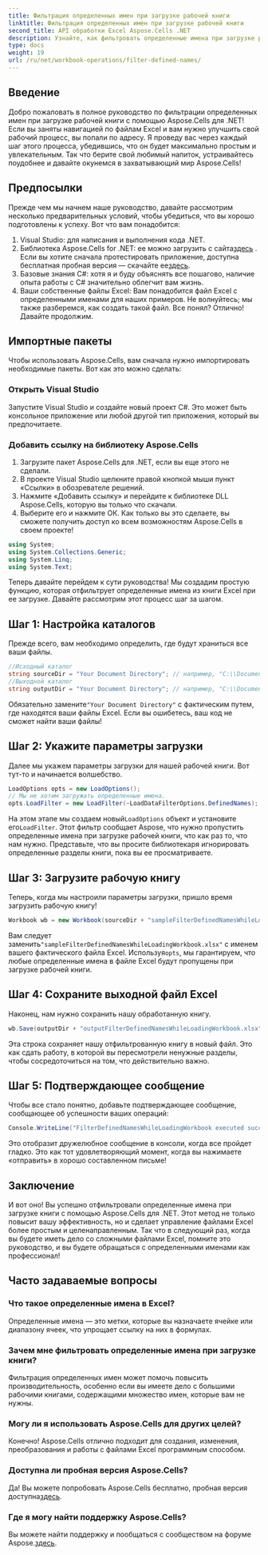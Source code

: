 ```yaml
---
title: Фильтрация определенных имен при загрузке рабочей книги
linktitle: Фильтрация определенных имен при загрузке рабочей книги
second_title: API обработки Excel Aspose.Cells .NET
description: Узнайте, как фильтровать определенные имена при загрузке рабочей книги с помощью Aspose.Cells для .NET. Пошаговое руководство по улучшению обработки Excel.
type: docs
weight: 19
url: /ru/net/workbook-operations/filter-defined-names/
---
```

## Введение
Добро пожаловать в полное руководство по фильтрации определенных имен при загрузке рабочей книги с помощью Aspose.Cells для .NET! Если вы заняты навигацией по файлам Excel и вам нужно улучшить свой рабочий процесс, вы попали по адресу. Я проведу вас через каждый шаг этого процесса, убедившись, что он будет максимально простым и увлекательным. Так что берите свой любимый напиток, устраивайтесь поудобнее и давайте окунемся в захватывающий мир Aspose.Cells!
## Предпосылки
Прежде чем мы начнем наше руководство, давайте рассмотрим несколько предварительных условий, чтобы убедиться, что вы хорошо подготовлены к успеху. Вот что вам понадобится:
1. Visual Studio: для написания и выполнения кода .NET.
2.  Библиотека Aspose.Cells for .NET: ее можно загрузить с сайта[здесь](https://releases.aspose.com/cells/net/) . Если вы хотите сначала протестировать приложение, доступна бесплатная пробная версия — скачайте ее[здесь](https://releases.aspose.com/).
3. Базовые знания C#: хотя я и буду объяснять все пошагово, наличие опыта работы с C# значительно облегчит вам жизнь.
4. Ваши собственные файлы Excel: Вам понадобится файл Excel с определенными именами для наших примеров. Не волнуйтесь; мы также разберемся, как создать такой файл.
Все понял? Отлично! Давайте продолжим.
## Импортные пакеты
Чтобы использовать Aspose.Cells, вам сначала нужно импортировать необходимые пакеты. Вот как это можно сделать:
### Открыть Visual Studio
Запустите Visual Studio и создайте новый проект C#. Это может быть консольное приложение или любой другой тип приложения, который вы предпочитаете.
### Добавить ссылку на библиотеку Aspose.Cells
1. Загрузите пакет Aspose.Cells для .NET, если вы еще этого не сделали.
2. В проекте Visual Studio щелкните правой кнопкой мыши пункт «Ссылки» в обозревателе решений.
3. Нажмите «Добавить ссылку» и перейдите к библиотеке DLL Aspose.Cells, которую вы только что скачали.
4. Выберите его и нажмите ОК.
Как только вы это сделаете, вы сможете получить доступ ко всем возможностям Aspose.Cells в своем проекте!
```csharp
using System;
using System.Collections.Generic;
using System.Linq;
using System.Text;
```
Теперь давайте перейдем к сути руководства! Мы создадим простую функцию, которая отфильтрует определенные имена из книги Excel при ее загрузке. Давайте рассмотрим этот процесс шаг за шагом.
## Шаг 1: Настройка каталогов
Прежде всего, вам необходимо определить, где будут храниться все ваши файлы.
```csharp
//Исходный каталог
string sourceDir = "Your Document Directory"; // например, "C:\\Documents\\ExcelFiles\\"
//Выходной каталог
string outputDir = "Your Document Directory"; // например, "C:\\Documents\\ExcelFiles\\Output\\"
```
 Обязательно замените`"Your Document Directory"` с фактическим путем, где находятся ваши файлы Excel. Если вы ошибетесь, ваш код не сможет найти ваши файлы!
## Шаг 2: Укажите параметры загрузки
Далее мы укажем параметры загрузки для нашей рабочей книги. Вот тут-то и начинается волшебство.
```csharp
LoadOptions opts = new LoadOptions();
// Мы не хотим загружать определенные имена.
opts.LoadFilter = new LoadFilter(~LoadDataFilterOptions.DefinedNames);
```
 На этом этапе мы создаем новый`LoadOptions` объект и установите его`LoadFilter`. Этот фильтр сообщает Aspose, что нужно пропустить определенные имена при загрузке рабочей книги, что как раз то, что нам нужно. Представьте, что вы просите библиотекаря игнорировать определенные разделы книги, пока вы ее просматриваете.
## Шаг 3: Загрузите рабочую книгу
Теперь, когда мы настроили параметры загрузки, пришло время загрузить рабочую книгу!
```csharp
Workbook wb = new Workbook(sourceDir + "sampleFilterDefinedNamesWhileLoadingWorkbook.xlsx", opts);
```
 Вам следует заменить`"sampleFilterDefinedNamesWhileLoadingWorkbook.xlsx"` с именем вашего фактического файла Excel. Используя`opts`, мы гарантируем, что любые определенные имена в файле Excel будут пропущены при загрузке рабочей книги.
## Шаг 4: Сохраните выходной файл Excel
Наконец, нам нужно сохранить нашу обработанную книгу.
```csharp
wb.Save(outputDir + "outputFilterDefinedNamesWhileLoadingWorkbook.xlsx");
```
Эта строка сохраняет нашу отфильтрованную книгу в новый файл. Это как сдать работу, в которой вы пересмотрели ненужные разделы, чтобы сосредоточиться на том, что действительно важно.
## Шаг 5: Подтверждающее сообщение
Чтобы все стало понятно, добавьте подтверждающее сообщение, сообщающее об успешности ваших операций:
```csharp
Console.WriteLine("FilterDefinedNamesWhileLoadingWorkbook executed successfully.");
```
Это отобразит дружелюбное сообщение в консоли, когда все пройдет гладко. Это как тот удовлетворяющий момент, когда вы нажимаете «отправить» в хорошо составленном письме!
## Заключение
И вот оно! Вы успешно отфильтровали определенные имена при загрузке книги с помощью Aspose.Cells для .NET. Этот метод не только повысит вашу эффективность, но и сделает управление файлами Excel более простым и целенаправленным. Так что в следующий раз, когда вы будете иметь дело со сложными файлами Excel, помните это руководство, и вы будете обращаться с определенными именами как профессионал!
## Часто задаваемые вопросы
### Что такое определенные имена в Excel?  
Определенные имена — это метки, которые вы назначаете ячейке или диапазону ячеек, что упрощает ссылку на них в формулах.
### Зачем мне фильтровать определенные имена при загрузке книги?  
Фильтрация определенных имен может помочь повысить производительность, особенно если вы имеете дело с большими рабочими книгами, содержащими множество имен, которые вам не нужны.
### Могу ли я использовать Aspose.Cells для других целей?  
Конечно! Aspose.Cells отлично подходит для создания, изменения, преобразования и работы с файлами Excel программным способом.
### Доступна ли пробная версия Aspose.Cells?  
 Да! Вы можете попробовать Aspose.Cells бесплатно, пробная версия доступна[здесь](https://releases.aspose.com/).
### Где я могу найти поддержку Aspose.Cells?  
Вы можете найти поддержку и пообщаться с сообществом на форуме Aspose.[здесь](https://forum.aspose.com/c/cells/9).

